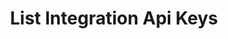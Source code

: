 ---
title: List Integration Api Keys
excerpt: List IAKs (Integration Api Keys) of an integration
api:
  file: botpress-api.json
  operationId: listIntegrationApiKeys
deprecated: false
hidden: false
metadata:
  title: ''
  description: ''
  robots: index
next:
  description: ''
---